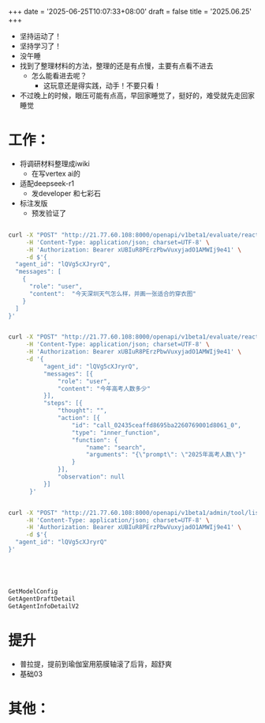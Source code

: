 +++
date = '2025-06-25T10:07:33+08:00'
draft = false
title = '2025.06.25'
+++
- 坚持运动了！
- 坚持学习了！
- 没午睡
- 找到了整理材料的方法，整理的还是有点慢，主要有点看不进去
  - 怎么能看进去呢？
    - 这玩意还是得实践，动手！不要只看！
- 不过晚上的时候，眼压可能有点高，早回家睡觉了，挺好的，难受就先走回家睡觉

<!--more-->
# 工作：
- 将调研材料整理成iwiki
  - 在写vertex ai的
- 适配deepseek-r1
  - 发developer 和七彩石
- 标注发版
  - 预发验证了

```bash

curl -X "POST" "http://21.77.60.108:8000/openapi/v1beta1/evaluate/react/chat" \
     -H 'Content-Type: application/json; charset=UTF-8' \
     -H 'Authorization: Bearer xUBIuR8PErzPbwVuxyjadO1AMWIj9e41' \
     -d $'{
  "agent_id": "lQVg5cXJryrQ",
  "messages": [
    {
      "role": "user",
      "content":  "今天深圳天气怎么样，并画一张适合的穿衣图"
    }
  ]
}'


curl -X "POST" "http://21.77.60.108:8000/openapi/v1beta1/evaluate/react/chat" \
     -H 'Content-Type: application/json; charset=UTF-8' \
     -H 'Authorization: Bearer xUBIuR8PErzPbwVuxyjadO1AMWIj9e41' \
     -d '{
          "agent_id": "lQVg5cXJryrQ",
          "messages": [{
              "role": "user",
              "content": "今年高考人数多少"
          }],
          "steps": [{
              "thought": "",
              "action": [{
                  "id": "call_02435ceaffd8695ba2260769001d8061_0",
                  "type": "inner_function",
                  "function": {
                      "name": "search",
                      "arguments": "{\"prompt\": \"2025年高考人数\"}"
                  }
              }],
              "observation": null
          }]
      }'


curl -X "POST" "http://21.77.60.108:8000/openapi/v1beta1/admin/tool/list" \
     -H 'Content-Type: application/json; charset=UTF-8' \
     -H 'Authorization: Bearer xUBIuR8PErzPbwVuxyjadO1AMWIj9e41' \
     -d $'{
  "agent_id": "lQVg5cXJryrQ"
}'






```


```bash
GetModelConfig
GetAgentDraftDetail
GetAgentInfoDetailV2

```


# 提升
- 普拉提，提前到瑜伽室用筋膜轴滚了后背，超舒爽
- 基础03

# 其他：
